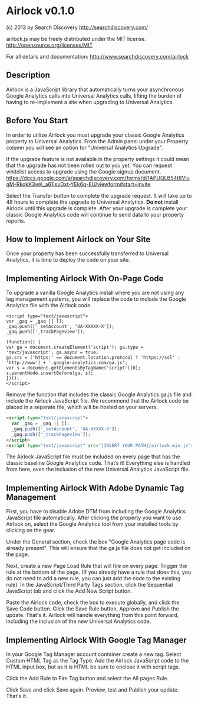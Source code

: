 # Airlock v0.1.0

(c) 2013 by Search Discovery <http://searchdiscovery.com/>

airlock.js may be freely distributed under the MIT license. http://opensource.org/licenses/MIT

For all details and documentation: http://www.searchdiscovery.com/airlock

## Description
Airlock is a JavaScript library that automatically turns your asynchronous Google Analytics calls into Universal Analytics calls, lifting the burden of having to re-implement a site when upgrading to Universal Analytics.

## Before You Start

In order to utilize Airlock you must upgrade your classic Google Analytics property to Universal Analytics. From the Admin panel under your Property column you will see an option for "Universal Analytics Upgrade".

If the upgrade feature is not available in the property settings it could mean that the upgrade has not been rolled out to you yet. You can request whitelist access to upgrade using the Google signup document. https://docs.google.com/a/searchdiscovery.com/forms/d/1APUQLB54t8VluqM-RkqkK3wK_a61IsvDxt-YEk6q-EU/viewform#start=invite

Select the Transfer button to complete the upgrade request. It will take up to 48 hours to complete the upgrade to Universal Analytics. **Do not** install Airlock until
this upgrade is complete. After your upgrade is complete your classic Google
Analytics code will continue to send data to your property reports.

## How to Implement Airlock on Your Site
Once your property has been successfully transferred to Universal Analytics, it is time to deploy the code on your site.

## Implementing Airlock With On-Page Code
To upgrade a vanilla Google Analytics install where you are not using any tag management systems, you will replace the code to include the Google Analytics file with the Airlock code.

	<script type="text/javascript">
	var _gaq = _gaq || [];
	_gaq.push(['_setAccount', 'UA-XXXXX-X']);
	_gaq.push(['_trackPageview']);

	(function() {
	var ga = document.createElement('script'); ga.type = 'text/javascript'; ga.async = true;
	ga.src = ('https:' == document.location.protocol ? 'https://ssl' : 'http://www') + '.google-analytics.com/ga.js';
	var s = document.getElementsByTagName('script')[0]; s.parentNode.insertBefore(ga, s);
	})();
	</script>

Remove the function that includes the classic Google Analytics ga.js file and include the Airlock JavaScript file. We recommend that the Airlock code be placed in a separate file, which will be hosted on your servers.
```html
<script type="text/javascript">
  var _gaq = _gaq || [];
  _gaq.push(['_setAccount', 'UA-XXXXX-X']);
  _gaq.push(['_trackPageview']);
</script>
<script type="text/javascript" src="[INSERT YOUR PATH]/airlock.min.js"></script>
```
The Airlock JavaScript file must be included on every page that has the classic
baseline Google Analytics code. That’s it! Everything else is handled from here,
even the inclusion of the new Universal Analytics JavaScript file.

## Implementing Airlock With Adobe Dynamic Tag Management
First, you have to disable Adobe DTM from including the Google Analytics
JavaScript file automatically. After clicking the property you want to use Airlock
on, select the Google Analytics tool from your installed tools by clicking on the
gear.

Under the General section, check the box "Google Analytics page code is already present". This will ensure that the ga.js file does not get included on the page.


Next, create a new Page Load Rule that will fire on every page. Trigger the rule
at the bottom of the page. (If you already have a rule that does this, you do not
need to add a new rule, you can just add the code to the existing rule). In the
JavaScript/Third Party Tags section, click the Sequential JavaScript tab and click
the Add New Script button.

Paste the Airlock code, check the box to execute globally, and click the Save
Code button. Click the Save Rule button, Approve and Publish the update. That's it. Airlock will handle everything from this point forward, including the inclusion of the new Universal Analytics code.

## Implementing Airlock With Google Tag Manager
In your Google Tag Manager account container create a new tag. Select Custom HTML Tag as the Tag Type. Add the Airlock JavaScript code to the HTML input box, but as it is HTML be sure to enclose it with script tags.

Click the Add Rule to Fire Tag button and select the All pages Rule.

Click Save and click Save again. Preview, test and Publish your update. That's it.
